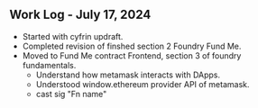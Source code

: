 ## Work Log - July 17, 2024

- Started with cyfrin updraft.
- Completed revision of finshed section 2 Foundry Fund Me.
- Moved to Fund Me contract Frontend, section 3 of foundry fundamentals.
    - Understand how metamask interacts with DApps.
    - Understood window.ethereum provider API of metamask.
    - cast sig "Fn name"